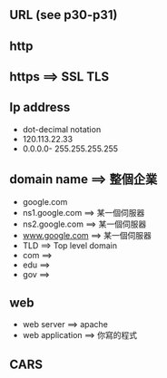 #


## URL (see p30-p31)
## http

## https  ==> SSL TLS

## Ip address
- dot-decimal notation
- 120.113.22.33
- 0.0.0.0- 255.255.255.255

## domain name ==> 整個企業
- google.com
- ns1.google.com ==> 某一個伺服器
- ns2.google.com ==> 某一個伺服器
- www.google.com ==> 某一個伺服器
- TLD ==> Top level domain
- com ==>  
- edu ==>
- gov ==> 

## web

- web server ==> apache
- web application ==> 你寫的程式

## CARS
